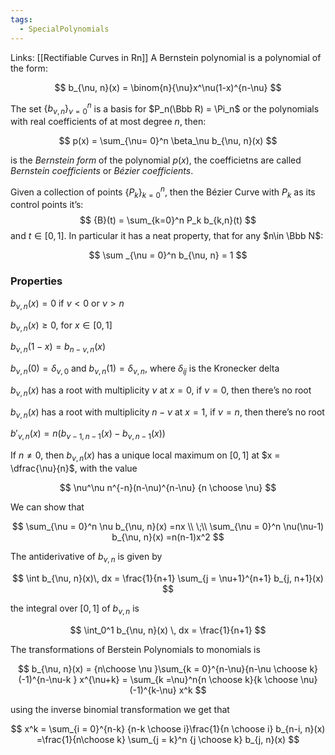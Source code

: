 ```yaml
---
tags:
  - SpecialPolynomials
---
```

Links: [[Rectifiable Curves in Rn]]
A Bernstein polynomial is a polynomial of the form:

$$ b_{\nu, n}(x) = \binom{n}{\nu}x^\nu(1-x)^{n-\nu} $$

The set $\{b_{\nu, n}\}_{\nu = 0}^n$ is a basis for $P_n(\Bbb R) = \Pi_n$ or the polynomials with real coefficients of at most degree $n$, then: 

$$ p(x) = \sum_{\nu= 0}^n \beta_\nu b_{\nu, n}(x) $$

is the _Bernstein form_ of the polynomial $p(x)$, the coefficietns are called *Bernstein coefficients* or *Bézier coefficients*.

Given a collection of points $\{P_k\}_{k=0}^n$, then the Bézier Curve with $P_k$ as its control points it’s:
$$ {B}(t) = \sum_{k=0}^n P_k b_{k,n}(t) $$
and $t\in [0,1]$.
In particular it has a neat property, that for any $n\in \Bbb N$:

$$ \sum _{\nu = 0}^n b_{\nu, n} = 1 $$

### Properties

$b_{\nu, n} (x) = 0$ if $\nu < 0$ or $\nu >n$

$b_{\nu, n} (x) \ge 0$, for $x \in [0,1]$

$b_{\nu, n} (1-x) = b_{n-\nu, n}(x)$

$b_{\nu, n} (0) = \delta_{\nu, 0}$ and $b_{\nu, n} (1) = \delta_{\nu, n}$, where $\delta_{ij}$ is the Kronecker delta

$b_{\nu, n} (x)$ has a root with multiplicity $\nu$ at $x=0$, if $\nu =0$, then there’s no root

$b_{\nu, n} (x)$ has a root with multiplicity $n-\nu$ at $x=1$, if $\nu =n$, then there’s no root

$b'_{\nu, n} (x) = n(b_{\nu-1, n-1}(x) - b_{\nu, n-1}(x))$

If $n \ne 0$, then $b_{\nu, n} (x)$ has a unique local maximum on $[0,1]$ at $x = \dfrac{\nu}{n}$, with the value

$$ \nu^\nu n^{-n}(n-\nu)^{n-\nu} {n \choose \nu} $$

We can show that

$$ \sum_{\nu = 0}^n \nu b_{\nu, n}(x) =nx \\ \;\\ \sum_{\nu = 0}^n \nu(\nu-1) b_{\nu, n}(x) =n(n-1)x^2 $$

The antiderivative of $b_{\nu, n}$ is given by

$$ \int b_{\nu, n}(x)\, dx = \frac{1}{n+1} \sum_{j = \nu+1}^{n+1} b_{j, n+1}(x) $$

the integral over $[0,1]$ of $b_{\nu, n}$ is

$$ \int_0^1 b_{\nu, n}(x) \, dx = \frac{1}{n+1} $$

The transformations of Berstein Polynomials to monomials is

$$ b_{\nu, n}(x) = {n\choose \nu }\sum_{k = 0}^{n-\nu}{n-\nu \choose k}(-1)^{n-\nu-k } x^{\nu+k} = \sum_{k =\nu}^n{n \choose k}{k \choose \nu} (-1)^{k-\nu} x^k $$

using the inverse binomial transformation we get that

$$ x^k = \sum_{i = 0}^{n-k} {n-k \choose i}\frac{1}{n \choose i} b_{n-i, n}(x) =\frac{1}{n\choose k} \sum_{j = k}^n {j \choose k} b_{j, n}(x) $$